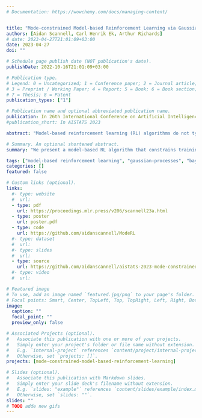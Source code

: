 ```yaml
---
# Documentation: https://wowchemy.com/docs/managing-content/


title: "Mode-constrained Model-based Reinforcement Learning via Gaussian Processes"
authors: [Aidan Scannell, Carl Henrik Ek, Arthur Richards]
# date: 2023-04-27T21:01:09+03:00
date: 2023-04-27
doi: ""

# Schedule page publish date (NOT publication's date).
publishDate: 2022-10-16T21:01:09+03:00

# Publication type.
# Legend: 0 = Uncategorized; 1 = Conference paper; 2 = Journal article;
# 3 = Preprint / Working Paper; 4 = Report; 5 = Book; 6 = Book section;
# 7 = Thesis; 8 = Patent
publication_types: ["1"]

# Publication name and optional abbreviated publication name.
publication: In 26th International Conference on Artificial Intelligence and Statistics (AISTATS)
#publication_short: In AISTATS 2023

abstract: "Model-based reinforcement learning (RL) algorithms do not typically consider environments with multiple dynamic modes, where it is beneficial to avoid inoperable or undesirable modes. We present a model-based RL algorithm that constrains training to a single dynamic mode with high probability. This is a difficult problem because the mode constraint is a hidden variable associated with the environment's dynamics. As such, it is 1) unknown a priori and 2) we do not observe its output from the environment, so cannot learn it with supervised learning. We present a nonparametric dynamic model which learns the mode constraint alongside the dynamic modes. Importantly, it learns latent structure that our planning scheme leverages to 1) enforce the mode constraint with high probability, and 2) escape local optima induced by the mode constraint. We validate our method by showing that it can solve a simulated quadcopter navigation task whilst providing a level of constraint satisfaction both during and after training."

# Summary. An optional shortened abstract.
summary: "We present a model-based RL algorithm that constrains training to a single dynamic mode with high probability. This is a difficult problem because the mode constraint is a hidden variable associated with the environment's dynamics. As such, it is 1) unknown a priori and 2) we do not observe its output from the environment, so cannot learn it with supervised learning."

tags: ["model-based reinforcement learning", "gaussian-processes", "bayesian-inference", "variational-inference", "machine-learning", "approximate-inference"]
categories: []
featured: false

# Custom links (optional).
links:
  #- type: website
  #  url:
  - type: pdf
    url: https://proceedings.mlr.press/v206/scannell23a.html
  - type: poster
    url: poster.pdf
  - type: code
    url: https://github.com/aidanscannell/ModeRL
  #- type: dataset
  #  url: 
  #- type: slides
  #  url: 
  - type: source
    url: https://github.com/aidanscannell/aistats-2023-mode-constrained-model-based-rl
  #- type: video
  #  url:

# Featured image
# To use, add an image named `featured.jpg/png` to your page's folder. 
# Focal points: Smart, Center, TopLeft, Top, TopRight, Left, Right, BottomLeft, Bottom, BottomRight.
image:
  caption: ""
  focal_point: ""
  preview_only: false

# Associated Projects (optional).
#   Associate this publication with one or more of your projects.
#   Simply enter your project's folder or file name without extension.
#   E.g. `internal-project` references `content/project/internal-project/index.md`.
#   Otherwise, set `projects: []`.
projects: [mode-constrained-model-based-reinforcement-learning]

# Slides (optional).
#   Associate this publication with Markdown slides.
#   Simply enter your slide deck's filename without extension.
#   E.g. `slides: "example"` references `content/slides/example/index.md`.
#   Otherwise, set `slides: ""`.
slides: ""
# TODO adde new gifs
---
```

<!-- ## Experiments -->
<!-- Here we show visualisations of our experiments in the simulated quadcopter navigation problem. -->


<!-- <table class=".table" style="width:100%"> -->
<!--   <thead> -->
<!--   <tr> -->
<!--     <td>Experiment</td> -->
<!--     <td>Description</td> -->
<!--     </tr> -->
<!--   </thead> -->
<!--   <tbody> -->
<!--   <tr> -->
<!--     <td style="width:10%"> -->
<!-- {{< figure src="/mode-constrained-mbrl/greedy-no-constraint.gif" caption="<b>Greedy exploitation without mode constraint</b>" >}}</td> -->
<!--     <\!-- <td><img src="http://localhost:1313/publications/mode-constrained-mbrl/greedy-no-constraint.gif" alt="Greedy exploitation without mode constraint"></td> -\-> -->
<!--     <td style="width:10%"> -->
<!--      We are not able to solve our δ-mode-constrained navigation problem with the greedy exploitation strategy becaue it leaves the desired dynamics mode.</td> -->
<!--   </tr> -->
<!--   <tr> -->
<!--     <td style="width:10%"> -->
<!-- {{< figure src="/mode-constrained-mbrl/greedy-with-constraint.gif" caption="<b>Greedy exploitation with mode constraint</b>" >}}</td> -->
<!--     <td style="width:10%"> -->
<!--     Adding the δ-mode-constraint to the greedy exploitation strategy is still not able to solve our δ-mode-constrained navigation problem. This is because the optimisation gets stuck at a local optima induced by the constraint. -->
<!--      </td> -->
<!--   </tr> -->
<!--   <tr> -->
<!--     <td style="width:10%"> -->
<!-- {{< figure src="/mode-constrained-mbrl/moderl-exploration.gif" caption="<b>ModeRL (ours)</b>" >}}</td> -->
<!--     <td style="width:10%"> -->
<!--     Our strategy successfully solves our δ-mode-constrained navigation problem by augmenting the greedy exploitation objective with an intrinsic motivation term. Our intrinsic motivation uses the epistmic uncertainty associated with the learned mode constraint to escape local optima induced by the constraint. -->
<!--      </td> -->
<!--   </tr> -->
<!--   <tr> -->
<!--     <td style="width:10%"> -->
<!-- {{< figure src="/mode-constrained-mbrl/aleatoric-uncertainty.gif" caption="<b>Aleatoric uncertainty (ablation)</b>" >}}</td> -->
<!--     <td style="width:10%"> -->
<!-- Here we show the importance of using only the epistemic uncertainty for exploration. This experiment augmented the greedy objective with the entropy of the mode indicator variable. It cannot escape the local optimum induced by the mode constraint because the mode indicator variable's entropy is <b>always</b> high at the mode boundary. This motivated formulating a dynamics model which can disentangle the sources of uncertainty in the mode constraint. -->
<!--      </td> -->
<!--   </tr> -->
<!--   <tr> -->
<!--     <td style="width:10%"> -->
<!-- {{< figure src="/mode-constrained-mbrl/myopic-moderl.gif" caption="<b>Myopic exploration (ablation)</b>" >}}</td> -->
<!--     <td style="width:10%"> -->
<!--     Finally, we motivate why our intrinsic motivatin term considers the joint entroy over a trajectory, instead of summing the entropy at each time step (as is often seen in the literature). This experiment formulated the intrinsic motivation term as the sum of the gating function entropy at each time step. That is, it assumed each time step is independent and did not consider the information gain over an entire trajectory, i.e. the exploration is myopic (aka shortsighted). -->
<!--      </td> -->
<!--   </tr> -->
<!--   </tbody> -->
<!-- </table> -->


